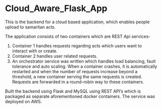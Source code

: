 # Cloud_Aware_Flask_App

This is the backend for a cloud based application, which enables people upload to samaritan acts.

The application consists of two containers which are REST Api services- 

1. Container 1 handles requests regarding acts which users want to interact with or create.
2. Container 2 handles user related requests. 
3. An orchestrator service was written which handles load balancing, fault tolerance and auto scaling. When a container crashes, it is automatically restarted and when the number of requests increase beyond a threshold, a new container serving the same requests is created. Requests are forwarded in a round-robin way to these containers.

Built the backend using Flask and MySQL using REST API’s which is packaged as separate aforementioned docker containers. The service was deployed on AWS.
